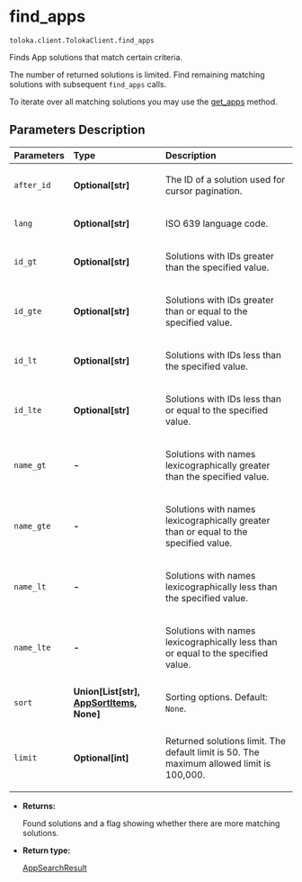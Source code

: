 # find_apps
`toloka.client.TolokaClient.find_apps`

Finds App solutions that match certain criteria.


The number of returned solutions is limited. Find remaining matching solutions with subsequent `find_apps` calls.

To iterate over all matching solutions you may use the [get_apps](toloka.client.TolokaClient.get_apps.md) method.

## Parameters Description

| Parameters | Type | Description |
| :----------| :----| :-----------|
`after_id`|**Optional\[str\]**|<p>The ID of a solution used for cursor pagination.</p>
`lang`|**Optional\[str\]**|<p>ISO 639 language code.</p>
`id_gt`|**Optional\[str\]**|<p>Solutions with IDs greater than the specified value.</p>
`id_gte`|**Optional\[str\]**|<p>Solutions with IDs greater than or equal to the specified value.</p>
`id_lt`|**Optional\[str\]**|<p>Solutions with IDs less than the specified value.</p>
`id_lte`|**Optional\[str\]**|<p>Solutions with IDs less than or equal to the specified value.</p>
`name_gt`|**-**|<p>Solutions with names lexicographically greater than the specified value.</p>
`name_gte`|**-**|<p>Solutions with names lexicographically greater than or equal to the specified value.</p>
`name_lt`|**-**|<p>Solutions with names lexicographically less than the specified value.</p>
`name_lte`|**-**|<p>Solutions with names lexicographically less than or equal to the specified value.</p>
`sort`|**Union\[List\[str\], [AppSortItems](toloka.client.search_requests.AppSortItems.md), None\]**|<p>Sorting options. Default: `None`.</p>
`limit`|**Optional\[int\]**|<p>Returned solutions limit. The default limit is 50. The maximum allowed limit is 100,000.</p>

* **Returns:**

  Found solutions and a flag showing whether there are more matching solutions.

* **Return type:**

  [AppSearchResult](toloka.client.search_results.AppSearchResult.md)
